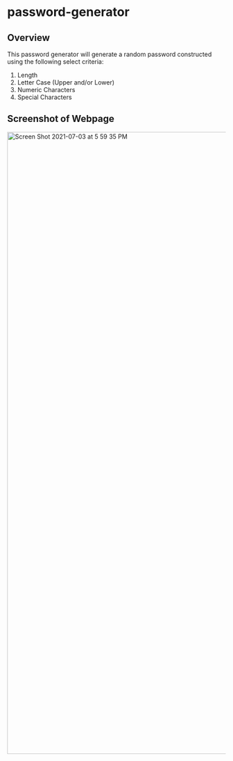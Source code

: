 # password-generator

## Overview

This password generator will generate a random password constructed using the following select criteria:

1. Length
2. Letter Case (Upper and/or Lower)
3. Numeric Characters
4. Special Characters

## Screenshot of Webpage

<img width="1436" alt="Screen Shot 2021-07-03 at 5 59 35 PM" src="https://user-images.githubusercontent.com/84944528/124368627-72566800-dc28-11eb-945c-0b7f97ef4bc0.png">
